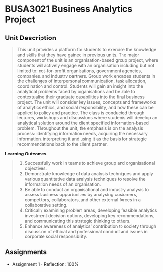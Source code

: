 # BUSA3021 Business Analytics Project

## Unit Description 

> This unit provides a platform for students to exercise the knowledge and skills that they have gained in previous units. The major component of the unit is an organisation-based group project, where students will actively engage with an organisation including but not limited to: not-for-profit organisations, government agencies, companies, and industry partners. Group work engages students in the challenges of interpersonal communication, task allocation, coordination and control. Students will gain an insight into the analytical problems faced by organisations and be able to contextualise their graduate capabilities into the final business project. The unit will consider key issues, concepts and frameworks of analytics ethics, and social responsibility, and how these can be applied to policy and practice. The class is conducted through lectures, workshops and discussions where students will develop an analytical solution around the client specified information-based problem. Throughout the unit, the emphasis is on the analysis process: identifying information needs, acquiring the necessary information, interpreting it and using it as the basis for strategic recommendations back to the client partner.

**Learning Outcomes**
> 1. Successfully work in teams to achieve group and organisational objectives.
> 2. Demonstrate knowledge of data analysis techniques and apply various quantitative data analysis techniques to resolve the information needs of an organisation.
> 3. Be able to conduct an organisational and industry analysis to assess business opportunities by analysing customers, competitors, collaborators, and other external forces in a collaborative setting.
> 4. Critically examining problem areas, developing feasible analytics investment decision options, developing key recommendations, and communicating this strategic thinking to others.
> 5. Enhance awareness of analytics' contribution to society through discussion of ethical and professional conduct and issues in corporate social responsibility.

## Assignments 
- Assignment 1 - Reflection: 100%
